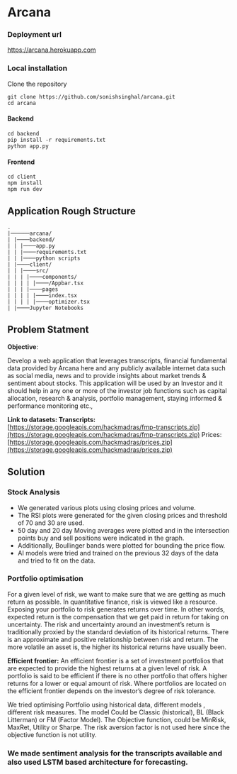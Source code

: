 # Arcana

### Deployment url

https://arcana.herokuapp.com

### Local installation

Clone the repository

```
git clone https://github.com/sonishsinghal/arcana.git
cd arcana
```

#### Backend

```
cd backend
pip install -r requirements.txt
python app.py
```

#### Frontend

```
cd client
npm install
npm run dev
```

## Application Rough Structure

```
.
|──────arcana/
| |────backend/
| | |────app.py
| | |────requirements.txt
| | |────python scripts
| |────client/
| | |────src/
| | | |────components/
| | | | |────/Appbar.tsx
| | | |────pages
| | | | |────index.tsx
| | | | |────optimizer.tsx
| |────Jupyter Notebooks

```

## Problem Statment

**Objective**:

Develop a web application that leverages transcripts, financial fundamental data provided by Arcana here and any publicly available internet data such as social media, news and to provide insights about market trends & sentiment about stocks. This application will be used by an Investor and it should help in any one or more of the investor job functions such as capital allocation, research & analysis, portfolio management, staying informed & performance monitoring etc.,

**Link to datasets:
Transcripts:** [https://storage.googleapis.com/hackmadras/fmp-transcripts.zip](https://storage.googleapis.com/hackmadras/fmp-transcripts.zip)
Prices: [https://storage.googleapis.com/hackmadras/prices.zip](https://storage.googleapis.com/hackmadras/prices.zip)

## Solution

### Stock Analysis

- We generated various plots using closing prices and volume.
- The RSI plots were generated for the given closing prices and threshold of 70 and 30 are used.
- 50 day and 20 day Moving averages were plotted and in the intersection points buy and sell positions were indicated in the graph.
- Additionally, Boullinger bands were plotted for bounding the price flow.
- AI models were tried and trained on the previous 32 days of the data and tried to fit on the data.

### Portfolio optimisation

For a given level of risk, we want to make sure that we are getting as much return as possible. In quantitative finance, risk is viewed like a resource. Exposing your portfolio to risk generates returns over time. In other words, expected return is the compensation that we get paid in return for taking on uncertainty.
The risk and uncertainty around an investment’s return is traditionally proxied by the standard deviation of its historical returns.
There is an approximate and positive relationship between risk and return. The more volatile an asset is, the higher its historical returns have usually been.

**Efficient frontier:**
An efficient frontier is a set of investment portfolios that are expected to provide the highest returns at a given level of risk. A portfolio is said to be efficient if there is no other portfolio that offers higher returns for a lower or equal amount of risk. Where portfolios are located on the efficient frontier depends on the investor’s degree of risk tolerance.

We tried optimising Portfolio using historical data, different models , different risk measures.
The model Could be Classic (historical), BL (Black Litterman) or FM (Factor Model).
The Objective function, could be MinRisk, MaxRet, Utility or Sharpe.
The risk aversion factor is not used here since the objective function is not utility.

### We made sentiment analysis for the transcripts available and also used LSTM based architecture for forecasting.
